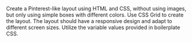 Create a Pinterest-like layout using HTML and CSS, without using images, but only using simple boxes with different colors.
Use CSS Grid to create the layout.
The layout should have a responsive design and adapt to different screen sizes.
Utilize the variable values provided in boilerplate CSS.